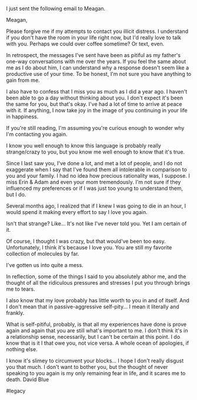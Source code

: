 I just sent the following email to Meagan.

Meagan,

Please forgive me if my attempts to contact you illicit distress. I understand if you don't have the room in your life right now, but I'd really love to talk with you. Perhaps we could over coffee sometime? Or text, even.

In retrospect, the messages I've sent have been as pitiful as my father's one-way conversations with me over the years. If you feel the same about me as I do about him, I can understand why a response doesn't seem like a productive use of your time. To be honest, I'm not sure you have anything to gain from me.

I also have to confess that I miss you as much as I did a year ago. I haven't been able to go a day without thinking about you. I don't expect it's been the same for you, but that's okay. I've had a lot of time to arrive at peace with it. If anything, I now take joy in the image of you continuing in your life in happiness.

If you're still reading, I'm assuming you're curious enough to wonder why I'm contacting you again.

I know you well enough to know this language is probably really strange/crazy to you, but you know me well enough to know that it's true.

Since I last saw you, I've done a lot, and met a lot of people, and I do not exaggerate when I say that I've found them all intolerable in comparison to you and your family. I had no idea how precious rationality was, I suppose. I miss Erin & Adam and even your mom tremendously. I'm not sure if they influenced my preferences or if I was just too young to understand them, but I do.

Several months ago, I realized that if I knew I was going to die in an hour, I would spend it making every effort to say I love you again.

Isn't that strange? Like... It's not like I've never told you. Yet I am certain of it.

Of course, I thought I was crazy, but that would've been too easy. Unfortunately, I think it's because I love you. You are still my favorite collection of molecules by far.

I've gotten us into quite a mess.

In reflection, some of the things I said to you absolutely abhor me, and the thought of all the ridiculous pressures and stresses I put you through brings me to tears.

I also know that my love probably has little worth to you in and of itself. And I don't mean that in passive-aggressive self-pity... I mean it literally and frankly.

What is self-pitiful, probably, is that all my experiences have done is prove again and again that you are still what's important to me. I don't think it's in a relationship sense, necessarily, but I can't be certain at this point. I do know that is it I that owe you, not vice versa. A whole ocean of apologies, if nothing else.

I know it's slimey to circumvent your blocks... I hope I don't really disgust you that much. I don't want to bother you, but the thought of never speaking to you again is my only remaining fear in life, and it scares me to death.
David Blue

#legacy